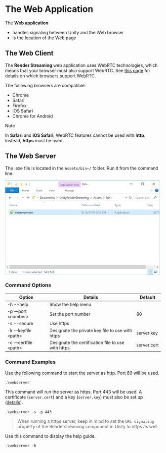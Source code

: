 # The Web Application

The **Web application** 

- handles signaling between Unity and the Web browser
- is the location of the Web page 

## The Web Client

The **Render Streaming** web application uses WebRTC technologies, which means that your browser must also support WebRTC. See [this page](https://caniuse.com/#search=webrtc) for details on which browsers support WebRTC.

The following browsers are compatible:

- Chrome
- Safari
- Firefox
- iOS Safari
- Chrome for Android

> [!NOTE]
> In **Safari** and **iOS Safari**, WebRTC features cannot be used with **http**. Instead, **https** must be used.

## The Web Server

 The .exe file is located in the `Assets/bin~/` folder. Run it from the command line.

<img src="../images/launch_webserver_explorer.png" width=500 align=center>

### Command Options

|Option|Details|Default|
|-------|-----|-------|
|-h --help|Show the help menu||
|-p —port \<number\>|Set the port number|80|
|-s --secure|Use https||
|-k —keyfile \<path\>|Designate the private key file to use with https|server.key|
|-c —certfile \<path\>|Designate the certification file to use with https|server.cert|

### Command Examples

Use the following command to start the server as http. Port 80 will be used.

```shell
.\webserver
```

This command will run the server as https. Port 443 will be used. A certificate (`server.cert`) and a key (`server.key`) must also be set up ([details](../en/https.md)).

```shell
.\webserver -s -p 443
```
> When running a https server, keep in mind to set the `URL signaling` property of the Renderstreaming
> component in Unity to https as well.

Use this command to display the help guide. 

```shell
.\webserver -h
```
